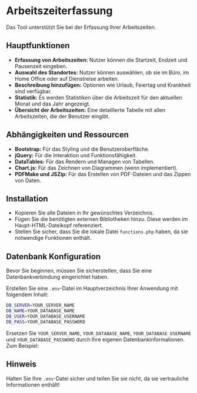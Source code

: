 # Arbeitszeiterfassung

Das Tool unterstützt Sie bei der Erfassung Ihrer Arbeitszeiten. 

## Hauptfunktionen

- **Erfassung von Arbeitszeiten:** Nutzer können die Startzeit, Endzeit und Pausenzeit eingeben.
- **Auswahl des Standortes:** Nutzer können auswählen, ob sie im Büro, im Home Office oder auf Dienstreise arbeiten.
- **Beschreibung hinzufügen:** Optionen wie Urlaub, Feiertag und Krankheit sind verfügbar.
- **Statistik:** Es werden Statistiken über die Arbeitszeit für den aktuellen Monat und das Jahr angezeigt.
- **Übersicht der Arbeitszeiten:** Eine detaillierte Tabelle mit allen Arbeitszeiten, die der Benutzer eingibt.

## Abhängigkeiten und Ressourcen

- **Bootstrap:** Für das Styling und die Benutzeroberfläche.
- **jQuery:** Für die Interaktion und Funktionsfähigkeit.
- **DataTables:** Für das Rendern und Managen von Tabellen.
- **Chart.js:** Für das Zeichnen von Diagrammen (wenn implementiert).
- **PDFMake und JSZip:** Für das Erstellen von PDF-Dateien und das Zippen von Daten.

## Installation

- Kopieren Sie alle Dateien in Ihr gewünschtes Verzeichnis.
- Fügen Sie die benötigten externen Bibliotheken hinzu. Diese werden im Haupt-HTML-Dateikopf referenziert.
- Stellen Sie sicher, dass Sie die lokale Datei `functions.php` haben, da sie notwendige Funktionen enthält.

## Datenbank Konfiguration

Bevor Sie beginnen, müssen Sie sicherstellen, dass Sie eine Datenbankverbindung eingerichtet haben. 

Erstellen Sie eine `.env`-Datei im Hauptverzeichnis Ihrer Anwendung mit folgendem Inhalt:

```bash
DB_SERVER=YOUR_SERVER_NAME
DB_NAME=YOUR_DATABASE_NAME
DB_USER=YOUR_DATABASE_USERNAME
DB_PASS=YOUR_DATABASE_PASSWORD
``` 


Ersetzen Sie `YOUR_SERVER_NAME`, `YOUR_DATABASE_NAME`, `YOUR_DATABASE_USERNAME` und `YOUR_DATABASE_PASSWORD` durch Ihre eigenen Datenbankinformationen. Zum Beispiel:

## Hinweis

Halten Sie Ihre `.env`-Datei sicher und teilen Sie sie nicht, da sie vertrauliche Informationen enthält!

